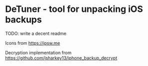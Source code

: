 # DeTuner - tool for unpacking iOS backups

TODO: write a decent readme

Icons from https://ipsw.me

Decryption implementation from https://github.com/jsharkey13/iphone_backup_decrypt